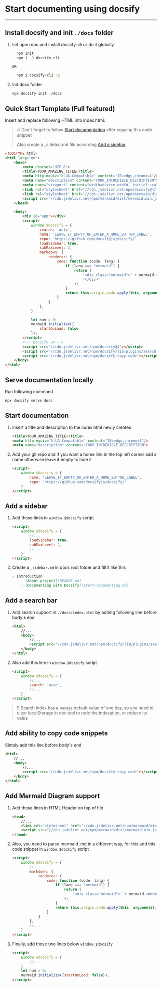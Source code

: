 # Start documenting using docsify

---

## Install docsify and init `./docs` folder
1. Init npm repo and install docsify-cli or do it globally
    ```bash
      npm init
      npm i -D docsify-cli
    
    OR
    
      npm i docsify-cli -g
    ```

1. Init docs folder
    ```bash
    npx docsify init ./docs
    ```


## Quick Start Template (Full featured)
Insert and replace following HTML into index.html:
> :fire: Don't forget to follow [Start documentation](#start-documentation) after copying this code snippet
> 
> Also create a _sidebar.md file according [Add a sidebar](#add-a-sidebar)

```html
<!DOCTYPE html>
<html lang="en">
    <head>
        <meta charset="UTF-8">
        <title>YOUR_AMAZING_TITLE</title>
        <meta http-equiv="X-UA-Compatible" content="IE=edge,chrome=1"/>
        <meta name="description" content="YOUR_INCREDIBLE_DESCRIPTION">
        <meta name="viewport" content="width=device-width, initial-scale=1.0, minimum-scale=1.0">
        <link rel="stylesheet" href="//cdn.jsdelivr.net/npm/docsify@4/lib/themes/vue.css">
        <link rel="stylesheet" href="//cdn.jsdelivr.net/npm/mermaid/dist/mermaid.min.css">
        <script src="//cdn.jsdelivr.net/npm/mermaid/dist/mermaid.min.js"></script>
    </head>

    <body>
        <div id="app"></div>
        <script>
            window.$docsify = {
                search: 'auto',
                name: 'LEAVE_IT_EMPTY_OR_ENTER_A_HOME_BUTTON_LABEL',
                repo: 'https://github.com/docsifyjs/docsify/'
                loadSidebar: true,
                subMaxLevel: 2,
                markdown: {
                    renderer: {
                        code: function (code, lang) {
                            if (lang === "mermaid") {
                                return (
                                    '<div class="mermaid">' + mermaid.render('mermaid-svg-' + num++, code) +
                                    "</div>"
                                );
                            }
                            return this.origin.code.apply(this, arguments);
                        }
                    }
                },
            }

            let num = 0;
            mermaid.initialize({
                startOnLoad: false
            });
        </script>
        <!-- Docsify v4 -->
        <script src="//cdn.jsdelivr.net/npm/docsify@4"></script>
        <script src="//cdn.jsdelivr.net/npm/docsify/lib/plugins/search.min.js"></script>
        <script src="//cdn.jsdelivr.net/npm/docsify-copy-code"></script>
    </body>
</html>
```   


## Serve documentation locally
Run following command
```bash
npx docsify serve docs
```


## Start documentation
1. Insert a title and description to the index.html newly created
    ```html
    <title>YOUR_AMAZING_TITLE</title>
    <meta http-equiv="X-UA-Compatible" content="IE=edge,chrome=1"/>
    <meta name="description" content="YOUR_INCREDIBLE_DESCRIPTION">
    ```

1. Add your git repo and if you want a home link in the top left corner add a name otherwise leave it empty to hide it
    ```html
    <script>
        window.$docsify = {
            name: 'LEAVE_IT_EMPTY_OR_ENTER_A_HOME_BUTTON_LABEL',
            repo: 'https://github.com/docsifyjs/docsify/'
        }
    </script>
    ```
   

## Add a sidebar
1. Add those lines in `window.$docsify` script
    ```html
    <script>
        window.$docsify = {
            //...
            loadSidebar: true,
            subMaxLevel: 2,
            //...           
        }
    </script>
    ```
   
1. Create a `_sidebar.md` in docs root folder and fill it like this
    ```markdown
    - Introduction
        - [About project](README.md)
        - [Documenting with Docsify](start-documenting.md)
    ```

## Add a search bar
1. Add search support in `./docs/index.html` by adding following line before body's end
    ```html
    <html>
        //...
        <body>
            //... 
            <script src="//cdn.jsdelivr.net/npm/docsify/lib/plugins/search.min.js"></script>
        </body>
    </html>
    ```
   
1. Also add this line in `window.$docsify` script
    ```html
    <script>
        window.$docsify = {
            //...
            search: 'auto',
            //...           
        }
    </script>
    ```
   
> :bangbang: Search index has a `maxAge` default value of one day, so you need to clear localStorage in dev tool to redo the indexation, or reduce its value


## Add ability to copy code snippets
Simply add this line before body's end
```html
<html>
    //...
    <body>
        //...
        <script src="//cdn.jsdelivr.net/npm/docsify-copy-code"></script>
    </body>
</html>
```


## Add Mermaid Diagram support
1. Add those lines in HTML Header on top of file
    ```html
    <head>
        //...
        <link rel="stylesheet" href="//cdn.jsdelivr.net/npm/mermaid/dist/mermaid.min.css">
        <script src="//cdn.jsdelivr.net/npm/mermaid/dist/mermaid.min.js"></script>
    </head>
    ```
    
1. Also, you need to parse mermaid .md in a different way, for this add this code snippet in `window.$docsify` script
    ```html
    <script>
        window.$docsify = {
            //...
            markdown: {
                renderer: {
                    code: function (code, lang) {
                        if (lang === "mermaid") {
                            return (
                                '<div class="mermaid">' + mermaid.render('mermaid-svg-' + num++, code) + "</div>"
                            );
                        }
                        return this.origin.code.apply(this, arguments);
                    }
                }
            },
            //...           
        }
    </script>
    ```
    
1. Finally, add those two lines below `window.$docsify`
    ```html
    <script>
        window.$docsify = {
            //...           
        }
        let num = 0;
        mermaid.initialize({startOnLoad: false});
    </script>
    ```
